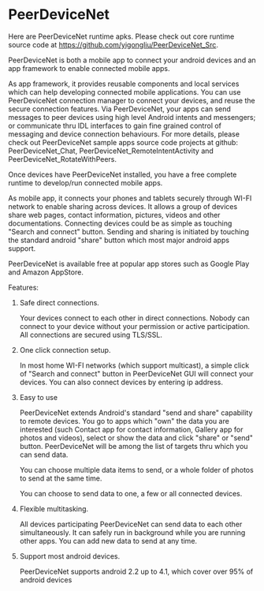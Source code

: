 PeerDeviceNet
=============

Here are PeerDeviceNet runtime apks. Please check out core runtime source code at https://github.com/yigongliu/PeerDeviceNet_Src.

PeerDeviceNet is both a mobile app to connect your android devices and an app framework to enable connected mobile apps.

As app framework, it provides reusable components and local services which can help developing connected mobile applications. You can use  PeerDeviceNet connection manager to connect your devices, and reuse the secure connection features. Via PeerDeviceNet, your apps can send messages to peer devices using high level Android intents and messengers; or communicate thru IDL interfaces to gain fine grained control of messaging and device connection behaviours. For more details, please check out PeerDeviceNet sample apps source code projects at github: PeerDeviceNet_Chat, PeerDeviceNet_RemoteIntentActivity and PeerDeviceNet_RotateWithPeers. 

Once devices have PeerDeviceNet installed, you have a free complete runtime to develop/run connected mobile apps. 

As mobile app, it connects your phones and tablets securely through WI-FI network to enable sharing across devices. It allows a group of devices share web pages, contact information, pictures, videos and other documentations. Connecting devices could be as simple as touching "Search and connect" button. Sending and sharing is initiated by touching the standard android "share" button which most major android apps support.

PeerDeviceNet is available free at popular app stores such as Google Play and Amazon AppStore.

Features:

1. Safe direct connections.

	Your devices connect to each other in direct connections. Nobody can connect to your device without your permission or active participation. All connections are secured using TLS/SSL.

2. One click connection setup.

	In most home WI-FI networks (which support multicast), a simple click of "Search and connect" button in PeerDeviceNet GUI will connect your devices. You can also connect devices by entering ip address.

3. Easy to use

	PeerDeviceNet extends Android's standard "send and share" capability to remote devices. You go to apps which "own" the data you are interested (such Contact app for contact information, Gallery app for photos and videos), select or show the data and click "share" or "send" button. PeerDeviceNet will be among the list of targets thru which you can send data.

	You can choose multiple data items to send, or a whole folder of photos to send at the same time.

	You can choose to send data to one, a few or all connected devices.

4. Flexible multitasking.

	All devices participating PeerDeviceNet can send data to each other simultaneously. It can safely run in background while you are running other apps. You can add new data to send at any time.

5. Support most android devices.

	PeerDeviceNet supports android 2.2 up to 4.1, which cover over 95% of android devices


